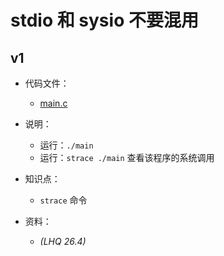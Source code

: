 # stdio 和 sysio 不要混用

## v1

- 代码文件：
  - [main.c](./v1/main.c)

- 说明：
  - 运行：`./main`
  - 运行：`strace ./main` 查看该程序的系统调用

- 知识点：
  - `strace` 命令

- 资料：
  - _(LHQ 26.4)_
